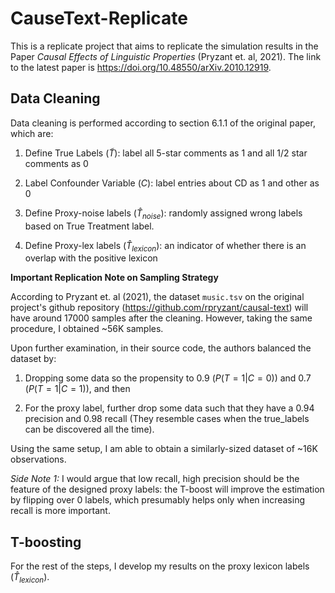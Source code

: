 # CauseText-Replicate

This is a replicate project that aims to replicate the simulation results in the Paper _Causal Effects of Linguistic Properties_ (Pryzant et. al, 2021). The link to the latest paper is https://doi.org/10.48550/arXiv.2010.12919. 

## Data Cleaning

Data cleaning is performed according to section 6.1.1 of the original paper, which are:

1) Define True Labels ($\tilde{T}$): label all 5-star comments as 1 and all 1/2 star comments as 0

2) Label Confounder Variable ($C$): label entries about CD as 1 and other as 0

3) Define Proxy-noise labels ($\hat{T}_{noise}$): randomly assigned wrong labels based on True Treatment label.

4) Define Proxy-lex labels ($\hat{T}_{lexicon}$): an indicator of whether there is an overlap with the positive lexicon

__Important Replication Note on Sampling Strategy__ 

According to Pryzant et. al (2021), the dataset `music.tsv` on the original project's github repository (https://github.com/rpryzant/causal-text) will have around 17000 samples after the cleaning. However, taking the same procedure, I obtained ~56K samples. 

Upon further examination, in their source code, the authors balanced the dataset by:

1) Dropping some data so the propensity to 0.9 ($P(T=1|C=0)$) and 0.7 ($P(T=1|C=1)$), and then 

2) For the proxy label, further drop some data such that they have a 0.94 precision and 0.98 recall (They resemble cases when the true_labels can be discovered all the time). 

Using the same setup, I am able to obtain a similarly-sized dataset of ~16K observations.

_Side Note 1:_ I would argue that low recall, high precision should be the feature of the designed proxy labels: the T-boost will improve the estimation by flipping over 0 labels, which presumably helps only when increasing recall is more important.


## T-boosting

For the rest of the steps, I develop my results on the proxy lexicon labels ($\hat{T}_{lexicon}$).


